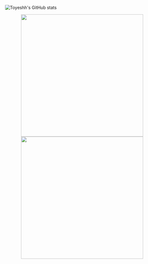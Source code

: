 ![Toyeshh's GitHub stats](https://github-readme-stats.vercel.app/api?username=Doomtsu&theme=holi&show_icons=true)


<p align="center">
  <img src="https://github-readme-stats.vercel.app/api?username=Doomtsu&show_icons=true&theme=holi" width="400">
  <img src="https://github-readme-streak-stats.herokuapp.com?user=Doomtsu&theme=dark&hide_border=true" width="400">
</p>
